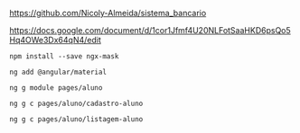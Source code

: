 https://github.com/Nicoly-Almeida/sistema_bancario

https://docs.google.com/document/d/1cor1Jfmf4U20NLFotSaaHKD6psQo5Hq4OWe3Dx64qN4/edit

`npm install --save ngx-mask`

`ng add @angular/material`


`ng g module pages/aluno`

`ng g c pages/aluno/cadastro-aluno`

`ng g c pages/aluno/listagem-aluno`